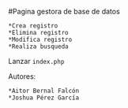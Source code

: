 #Pagina gestora de base de datos

    *Crea registro
    *Elimina registro
    *Modifica registro
    *Realiza busqueda

Lanzar ````index.php````

Autores:

    *Aitor Bernal Falcón
    *Joshua Pérez García